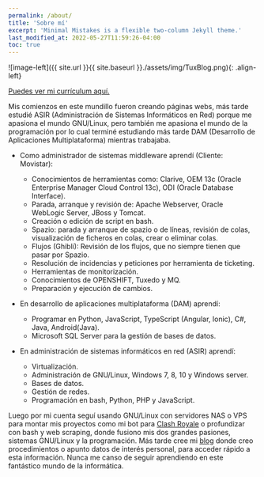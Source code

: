 ```yaml
---
permalink: /about/
title: 'Sobre mí'
excerpt: 'Minimal Mistakes is a flexible two-column Jekyll theme.'
last_modified_at: 2022-05-27T11:59:26-04:00
toc: true
---
```


![image-left]({{ site.url }}{{ site.baseurl }}./assets/img/TuxBlog.png){: .align-left}

[Puedes ver mi currículum aquí.](https://llamasdev.github.io/)

Mis comienzos en este mundillo fueron creando páginas webs, más tarde estudié ASIR (Administración de Sistemas Informáticos en Red) porque me apasiona el mundo GNU/Linux, pero también me apasiona el mundo de la programación por lo cual terminé estudiando más tarde DAM (Desarrollo de Aplicaciones Multiplataforma) mientras trabajaba.

- Como administrador de sistemas middleware aprendí (Cliente: Movistar):  
    - Conocimientos de herramientas como: Clarive, OEM 13c (Oracle Enterprise Manager Cloud Control 13c), ODI (Oracle Database Interface).  
    - Parada, arranque y revisión de: Apache Webserver, Oracle WebLogic Server, JBoss y Tomcat.  
    - Creación o edición de script en bash.  
    - Spazio: parada y arranque de spazio o de líneas, revisión de colas, visualización de ficheros en colas, crear o eliminar colas.  
    - Flujos (Ghibli): Revisión de los flujos, que no siempre tienen que pasar por Spazio.  
    - Resolución de incidencias y peticiones por herramienta de ticketing.  
    - Herramientas de monitorización.  
    - Conocimientos de OPENSHIFT, Tuxedo y MQ.  
    - Preparación y ejecución de cambios.  

- En desarrollo de aplicaciones multiplataforma (DAM) aprendí:  
    - Programar en Python, JavaScript, TypeScript (Angular, Ionic), C#, Java, Android(Java).  
    - Microsoft SQL Server para la gestión de bases de datos.  

- En administración de sistemas informáticos en red (ASIR) aprendí:  
    - Virtualización.  
    - Administración de GNU/Linux, Windows 7, 8, 10 y Windows server.  
    - Bases de datos.  
    - Gestión de redes.  
    - Programación en bash, Python, PHP y JavaScript.  

Luego por mi cuenta seguí usando GNU/Linux con servidores NAS o VPS para montar mis proyectos como mi bot para [Clash Royale](https://github.com/LLamasDev/ClashRoyale) o profundizar con bash y web scraping, donde fusiono mis dos grandes pasiones, sistemas GNU/Linux y la programación. Más tarde cree mi [blog](https://llamasdev.github.io/Blog/) donde creo procedimientos o apunto datos de interés personal, para acceder rápido a esta información. Nunca me canso de seguir aprendiendo en este fantástico mundo de la informática.